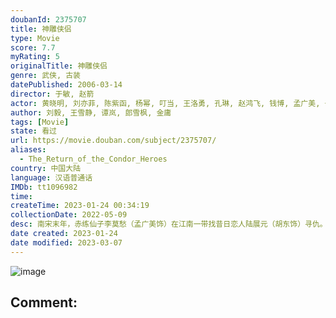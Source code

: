 ```yaml
---
doubanId: 2375707
title: 神雕侠侣
type: Movie
score: 7.7
myRating: 5
originalTitle: 神雕侠侣
genre: 武侠, 古装
datePublished: 2006-03-14
director: 于敏, 赵箭
actor: 黄晓明, 刘亦菲, 陈紫函, 杨幂, 叮当, 王洛勇, 孔琳, 赵鸿飞, 钱博, 孟广美, 于承惠, 陈继铭, 翟乃社, 钟镇涛, 赵锦焘, 傅淼, 高虎, 杨蕊, 程枫, 李明启, 赵亮, 孙锂华, 梁丽, 黄小蕾, 王九胜, 周浩东, 黑子, 朱泳腾, 袁苑, 张政勇, 三木真一郎, 季冠霖, 尤勇智, 张纪中, 王宁, 胡东, 李明, 邓小鸥, 巴音, 陆建艺, 王嘉, 王卫国, 马子俊, 修革, 刘乃艺, 许敬义, 饶敏, 张伸, 李志新, 张寄蝶, 曲敬国, 金永钢, 刘丕中, 周仲, 唐启荣, 大力, 陈倩, 赵鲲鹏
author: 刘毅, 王雪静, 谭岚, 郎雪枫, 金庸
tags: [Movie]
state: 看过
url: https://movie.douban.com/subject/2375707/
aliases:
  - The_Return_of_the_Condor_Heroes
country: 中国大陆
language: 汉语普通话
IMDb: tt1096982
time: 
createTime: 2023-01-24 00:34:19
collectionDate: 2022-05-09
desc: 南宋末年，赤练仙子李莫愁（孟广美饰）在江南一带找昔日恋人陆展元（胡东饰）寻仇。大侠郭靖（王洛勇饰）与妻子黄蓉（孔琳饰）在帮忙救助陆展元一家时，发现了乞丐少年杨过（叮当饰）是其结拜兄弟杨康之子...
date created: 2023-01-24
date modified: 2023-03-07
---
```


![image](p2427114435.jpg)

Comment:
---
